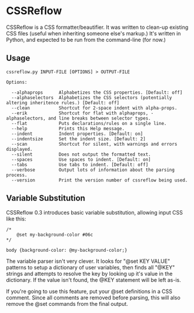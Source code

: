 
CSSReflow
=========

CSSReflow is a CSS formatter/beautifier. It was written to clean-up existing CSS files (useful when inheriting someone else's markup.)  It's written in Python, and expected to be run from the command-line (for now.)


Usage
-----

    cssreflow.py INPUT-FILE [OPTIONS] > OUTPUT-FILE
    
    Options:
    
      --alphaprops      Alphabetizes the CSS properties. [Default: off]
      --alphaselectors  Alphabetizes the CSS selectors (potentially altering inheritence rules.) [Default: off]
      --clean           Shortcut for 2-space indent with alpha-props.
      --erik            Shortcut for flat with alphaprops, -alphaselectors, and line breaks between selector types.
      --flat            Puts declarations/rules on a single line.
      --help            Prints this Help message.
      --indent          Indent properties. [Default: on]
      --indentsize      Set the indent size. [Default: 2]
      --scan            Shortcut for silent, with warnings and errors displayed.
      --silent          Does not output the formatted text.
      --spaces          Use spaces to indent. [Default: on]
      --tabs            Use tabs to indent. [Default: off]
      --verbose         Output lots of information about the parsing process.
      --version         Print the version number of cssreflow being used.


Variable Substitution
---------------

CSSReflow 0.3 introduces basic variable substitution, allowing input CSS like this:

    /*
        @set my-background-color #06c
    */
    
    body {background-color: @my-background-color;}

The variable parser isn't very clever.  It looks for "@set KEY VALUE" patterns to setup a dictionary of user variables, then finds all "@KEY" strings and attempts to resolve the key by looking up it's value in the dictionary.  If the value isn't found, the @KEY statement will be left as-is.

If you're going to use this feature, put your @set definitions in a CSS comment.  Since all comments are removed before parsing, this will also remove the @set commands from the final output.

